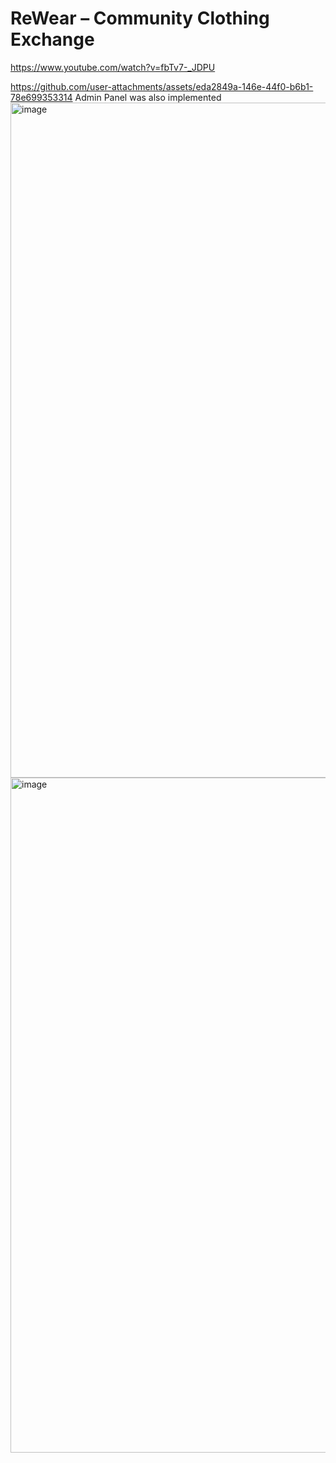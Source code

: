 ﻿# ReWear – Community Clothing Exchange

https://www.youtube.com/watch?v=fbTv7-_JDPU


https://github.com/user-attachments/assets/eda2849a-146e-44f0-b6b1-78e699353314
Admin Panel was also implemented
<img width="1920" height="1080" alt="image" src="https://github.com/user-attachments/assets/dbba9722-fceb-42ce-b927-d73ce9eecba2" />
<img width="1920" height="1080" alt="image" src="https://github.com/user-attachments/assets/f8f3b60a-f7f0-4638-8128-f1413a396387" />
